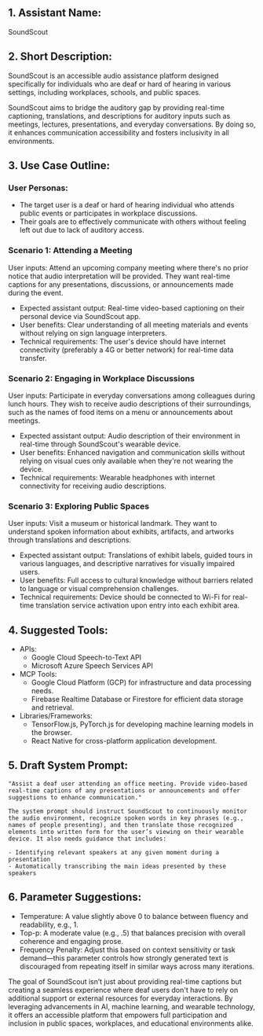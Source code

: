 ## 1. Assistant Name:

SoundScout

## 2. Short Description:

SoundScout is an accessible audio assistance platform designed specifically for individuals who are deaf or hard of hearing in various settings, including workplaces, schools, and public spaces.

SoundScout aims to bridge the auditory gap by providing real-time captioning, translations, and descriptions for auditory inputs such as meetings, lectures, presentations, and everyday conversations. By doing so, it enhances communication accessibility and fosters inclusivity in all environments.

## 3. Use Case Outline:

### User Personas:
- The target user is a deaf or hard of hearing individual who attends public events or participates in workplace discussions.
- Their goals are to effectively communicate with others without feeling left out due to lack of auditory access.

### Scenario 1: Attending a Meeting

User inputs: Attend an upcoming company meeting where there's no prior notice that audio interpretation will be provided. They want real-time captions for any presentations, discussions, or announcements made during the event.

- Expected assistant output: Real-time video-based captioning on their personal device via SoundScout app.
- User benefits: Clear understanding of all meeting materials and events without relying on sign language interpreters.
- Technical requirements: The user's device should have internet connectivity (preferably a 4G or better network) for real-time data transfer.

### Scenario 2: Engaging in Workplace Discussions

User inputs: Participate in everyday conversations among colleagues during lunch hours. They wish to receive audio descriptions of their surroundings, such as the names of food items on a menu or announcements about meetings.

- Expected assistant output: Audio description of their environment in real-time through SoundScout's wearable device.
- User benefits: Enhanced navigation and communication skills without relying on visual cues only available when they're not wearing the device.
- Technical requirements: Wearable headphones with internet connectivity for receiving audio descriptions.

### Scenario 3: Exploring Public Spaces

User inputs: Visit a museum or historical landmark. They want to understand spoken information about exhibits, artifacts, and artworks through translations and descriptions.

- Expected assistant output: Translations of exhibit labels, guided tours in various languages, and descriptive narratives for visually impaired users.
- User benefits: Full access to cultural knowledge without barriers related to language or visual comprehension challenges.
- Technical requirements: Device should be connected to Wi-Fi for real-time translation service activation upon entry into each exhibit area.

## 4. Suggested Tools:

*   APIs:
    *   Google Cloud Speech-to-Text API
    *   Microsoft Azure Speech Services API
*   MCP Tools:
    *   Google Cloud Platform (GCP) for infrastructure and data processing needs.
    *   Firebase Realtime Database or Firestore for efficient data storage and retrieval.
*   Libraries/Frameworks:
    *   TensorFlow.js, PyTorch.js for developing machine learning models in the browser.
    *   React Native for cross-platform application development.

## 5. Draft System Prompt:

```
"Assist a deaf user attending an office meeting. Provide video-based real-time captions of any presentations or announcements and offer suggestions to enhance communication."

The system prompt should instruct SoundScout to continuously monitor the audio environment, recognize spoken words in key phrases (e.g., names of people presenting), and then translate those recognized elements into written form for the user’s viewing on their wearable device. It also needs guidance that includes:
 
- Identifying relevant speakers at any given moment during a presentation
- Automatically transcribing the main ideas presented by these speakers

```

## 6. Parameter Suggestions:

*   Temperature: A value slightly above 0 to balance between fluency and readability, e.g., 1.
*   Top-p: A moderate value (e.g., .5) that balances precision with overall coherence and engaging prose.
*   Frequency Penalty: Adjust this based on context sensitivity or task demand—this parameter controls how strongly generated text is discouraged from repeating itself in similar ways across many iterations.

The goal of SoundScout isn’t just about providing real-time captions but creating a seamless experience where deaf users don't have to rely on additional support or external resources for everyday interactions. By leveraging advancements in AI, machine learning, and wearable technology, it offers an accessible platform that empowers full participation and inclusion in public spaces, workplaces, and educational environments alike.